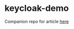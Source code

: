 # keycloak-demo

Companion repo for article [here](https://medium.com/@benblinebury/method-level-authorization-with-spring-boot-and-keycloak-8e7d45351c1d)
